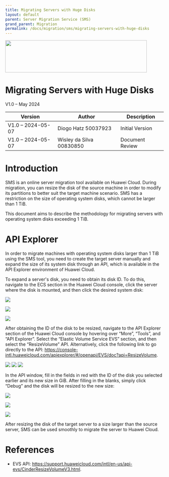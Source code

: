 ```yaml
---
title: Migrating Servers with Huge Disks
layout: default
parent: Server Migration Service (SMS)
grand_parent: Migration
permalink: /docs/migration/sms/migrating-servers-with-huge-disks
---
```

<img width="450px" height="102px" src="https://console-static.huaweicloud.com/static/authui/20210202115135/public/custom/images/logo-en.svg">

# Migrating Servers with Huge Disks

V1.0 – May 2024

| **Version**       | **Author**               | **Description**      |
| ----------------- | ------------------------ | -------------------- |
| V1.0 – 2024-05-07 | Diogo Hatz 50037923      | Initial Version      |
| V1.0 – 2024-05-07 | Wisley da Silva 00830850 | Document Review      |

# Introduction

SMS is an online server migration tool available on Huawei Cloud. During migration, you can resize the disk of the source machine in order to modify its partitions to better suit the target machine scenario. SMS has a restriction on the size of operating system disks, which cannot be larger than 1 TiB.

This document aims to describe the methodology for migrating servers with operating system disks exceeding 1 TiB.

# API Explorer

In order to migrate machines with operating system disks larger than 1 TiB using the SMS tool, you need to create the target server manually and expand the size of its system disk through an API, which is available in the API Explorer environment of Huawei Cloud.

To expand a server's disk, you need to obtain its disk ID. To do this, navigate to the ECS section in the Huawei Cloud console, click the server where the disk is mounted, and then click the desired system disk:

![](/huaweicloud-knowledge-base/assets/images/SMS-Migrating-Huge-Disks/media/image3.png)

![](/huaweicloud-knowledge-base/assets/images/SMS-Migrating-Huge-Disks/media/image4.png)

![](/huaweicloud-knowledge-base/assets/images/SMS-Migrating-Huge-Disks/media/image5.png)

After obtaining the ID of the disk to be resized, navigate to the API Explorer section of the Huawei Cloud console by hovering over “More”, “Tools”, and “API Explorer”. Select the “Elastic Volume Service EVS” section, and then select the “ResizeVolume” API. Alternatively, click the following link to go directly to the API: <https://console-intl.huaweicloud.com/apiexplorer/#/openapi/EVS/doc?api=ResizeVolume>. 

![](/huaweicloud-knowledge-base/assets/images/SMS-Migrating-Huge-Disks/media/image6.png) 
![](/huaweicloud-knowledge-base/assets/images/SMS-Migrating-Huge-Disks/media/image7.png) 
![](/huaweicloud-knowledge-base/assets/images/SMS-Migrating-Huge-Disks/media/image8.png) 

In the API window, fill in the fields in red with the ID of the disk you selected earlier and its new size in GiB. After filling in the blanks, simply click “Debug” and the disk will be resized to the new size:

![](/huaweicloud-knowledge-base/assets/images/SMS-Migrating-Huge-Disks/media/image9.png)

![](/huaweicloud-knowledge-base/assets/images/SMS-Migrating-Huge-Disks/media/image10.png)

![](/huaweicloud-knowledge-base/assets/images/SMS-Migrating-Huge-Disks/media/image11.png)

After resizing the disk of the target server to a size larger than the source server, SMS can be used smoothly to migrate the server to Huawei Cloud.

# References

- EVS API: <https://support.huaweicloud.com/intl/en-us/api-evs/CinderResizeVolumeV3.html>.